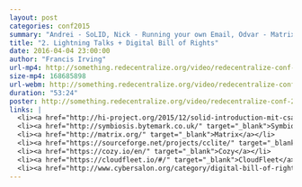```yaml
---
layout: post
categories: conf2015
summary: "Andrei - SoLID, Nick - Running your own Email, Odvar - Matrix.org, Hugh - CClite and blockchains, Tristan - Cozy Cloud, Christoph - Cloudfleet.io, Blaine - Formats and standards, Eva - Digital Bill of Rights / Cybersalon"
title: "2. Lightning Talks + Digital Bill of Rights"
date: 2016-04-04 23:00:00
author: "Francis Irving"
url-mp4: http://something.redecentralize.org/video/redecentralize-conf-2015-2-lightning-talks-digital-bill-of-rights.mp4
size-mp4: 168685898
url-webm: http://something.redecentralize.org/video/redecentralize-conf-2015-2-lightning-talks-digital-bill-of-rights.webm
duration: "53:24"
poster: http://something.redecentralize.org/video/redecentralize-conf-2015-2-lightning-talks-digital-bill-of-rights.jpg
links: |
  <li><a href="http://hi-project.org/2015/12/solid-introduction-mit-csails-andrei-sambra/" target="_blank">SoLID</a></li>
  <li><a href="http://symbiosis.bytemark.co.uk/" target="_blank">Symbiosis</a></li>
  <li><a href="http://matrix.org/" target="_blank">Matrix</a></li>
  <li><a href="https://sourceforge.net/projects/cclite/" target="_blank">Cclite</a></li>
  <li><a href="https://cozy.io/en/" target="_blank">Cozy</a></li>
  <li><a href="https://cloudfleet.io/#/" target="_blank">CloudFleet</a></li>
  <li><a href="http://www.cybersalon.org/category/digital-bill-of-rights/" target="_blank">Cybersalon</a></li>
---
```


